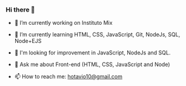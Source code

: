 ### Hi there 👋


- 🔭 I’m currently working on Instituto Mix 

- 🌱 I’m currently learning HTML, CSS, JavaScript, Git, NodeJs, SQL, Node+EJS

- 🤔 I'm looking for improvement in JavaScript, NodeJs and SQL.

- 💬 Ask me about Front-end (HTML, CSS, JavaScript and Node)

- 📫 How to reach me: hotavio10@gmail.com
